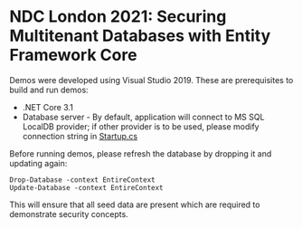 # NDC London 2021: Securing Multitenant Databases with Entity Framework Core

Demos were developed using Visual Studio 2019. These are prerequisites to build and run demos:
  - .NET Core 3.1
  - Database server - By default, application will connect to MS SQL LocalDB provider; if other provider is to be used, please modify connection string in [Startup.cs](https://github.com/zoran-horvat/conf-ndc-london-2021/blob/master/01%20Initial/Demo/Startup.cs "Startup.cs")

Before running demos, please refresh the database by dropping it and updating again:

    Drop-Database -context EntireContext
    Update-Database -context EntireContext
    
This will ensure that all seed data are present which are required to demonstrate security concepts.
